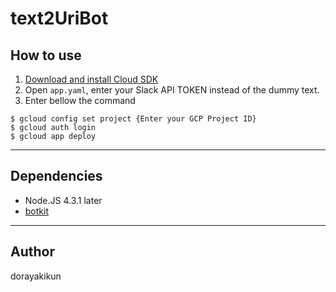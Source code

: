 # text2UriBot

## How to use

1. [Download and install Cloud SDK](https://cloud.google.com/sdk/)
2. Open `app.yaml`, enter your Slack API TOKEN instead of the dummy text.
3. Enter bellow the command

```
$ gcloud config set project {Enter your GCP Project ID}
$ gcloud auth login
$ gcloud app deploy
```

***

## Dependencies

- Node.JS 4.3.1 later
- [botkit](https://github.com/howdyai/botkit)

***

## Author

dorayakikun